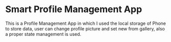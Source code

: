 # Smart Profile Management App
This is a Profile Management App in which I used the local storage of Phone to store data, user can change profile picture and set new from gallery, also a proper state management is used.

